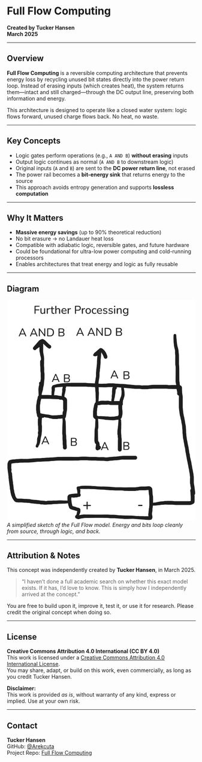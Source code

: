 # Full Flow Computing

**Created by Tucker Hansen**  
**March 2025**

---

## Overview

**Full Flow Computing** is a reversible computing architecture that prevents energy loss by recycling unused bit states directly into the power return loop. Instead of erasing inputs (which creates heat), the system returns them—intact and still charged—through the DC output line, preserving both information and energy.

This architecture is designed to operate like a closed water system: logic flows forward, unused charge flows back. No heat, no waste.

---

## Key Concepts

- Logic gates perform operations (e.g., `A AND B`) **without erasing** inputs
- Output logic continues as normal (`A AND B` to downstream logic)
- Original inputs (`A` and `B`) are sent to the **DC power return line**, not erased
- The power rail becomes a **bit-energy sink** that returns energy to the source
- This approach avoids entropy generation and supports **lossless computation**

---

## Why It Matters

- **Massive energy savings** (up to 90% theoretical reduction)
- No bit erasure → no Landauer heat loss
- Compatible with adiabatic logic, reversible gates, and future hardware
- Could be foundational for ultra-low power computing and cold-running processors
- Enables architectures that treat energy and logic as fully reusable

---

## Diagram

![Diagram](FullFlowComputingDiagram.png)  
*A simplified sketch of the Full Flow model. Energy and bits loop cleanly from source, through logic, and back.*

---

## Attribution & Notes

This concept was independently created by **Tucker Hansen**, in March 2025.

> “I haven’t done a full academic search on whether this exact model exists. If it has, I’d love to know. This is simply how I independently arrived at the concept.”

You are free to build upon it, improve it, test it, or use it for research. Please credit the original concept when doing so.

---

## License

**Creative Commons Attribution 4.0 International (CC BY 4.0)**  
This work is licensed under a [Creative Commons Attribution 4.0 International License](https://creativecommons.org/licenses/by/4.0/).  
You may share, adapt, or build on this work, even commercially, as long as you credit Tucker Hansen.

**Disclaimer:**  
This work is provided *as is*, without warranty of any kind, express or implied. Use at your own risk.

---

## Contact

**Tucker Hansen**  
GitHub: [@Arekcuta](https://github.com/tuckjhansen)  
Project Repo: [Full Flow Computing](https://github.com/tuckjhansen/full-flow-computing)

